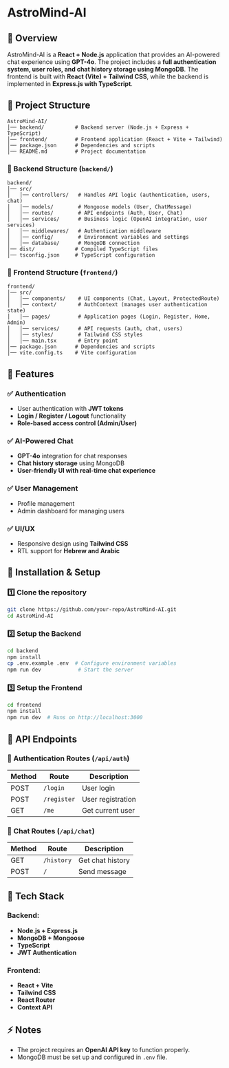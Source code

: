 # AstroMind-AI

## 📌 Overview

AstroMind-AI is a **React + Node.js** application that provides an AI-powered chat experience using **GPT-4o**. The project includes a **full authentication system, user roles, and chat history storage using MongoDB**. The frontend is built with **React (Vite) + Tailwind CSS**, while the backend is implemented in **Express.js with TypeScript**.

## 📂 Project Structure

```
AstroMind-AI/
│── backend/          # Backend server (Node.js + Express + TypeScript)
│── frontend/         # Frontend application (React + Vite + Tailwind)
│── package.json      # Dependencies and scripts
│── README.md         # Project documentation
```

### 🔹 Backend Structure (`backend/`)

```
backend/
│── src/
│   │── controllers/   # Handles API logic (authentication, users, chat)
│   │── models/        # Mongoose models (User, ChatMessage)
│   │── routes/        # API endpoints (Auth, User, Chat)
│   │── services/      # Business logic (OpenAI integration, user services)
│   │── middlewares/   # Authentication middleware
│   │── config/        # Environment variables and settings
│   │── database/      # MongoDB connection
│── dist/             # Compiled TypeScript files
│── tsconfig.json     # TypeScript configuration
```

### 🔹 Frontend Structure (`frontend/`)

```
frontend/
│── src/
│   │── components/    # UI components (Chat, Layout, ProtectedRoute)
│   │── context/       # AuthContext (manages user authentication state)
│   │── pages/         # Application pages (Login, Register, Home, Admin)
│   │── services/      # API requests (auth, chat, users)
│   │── styles/        # Tailwind CSS styles
│   │── main.tsx       # Entry point
│── package.json      # Dependencies and scripts
│── vite.config.ts    # Vite configuration
```

## 🚀 Features

### ✅ Authentication

- User authentication with **JWT tokens**
- **Login / Register / Logout** functionality
- **Role-based access control (Admin/User)**

### ✅ AI-Powered Chat

- **GPT-4o** integration for chat responses
- **Chat history storage** using MongoDB
- **User-friendly UI with real-time chat experience**

### ✅ User Management

- Profile management
- Admin dashboard for managing users

### ✅ UI/UX

- Responsive design using **Tailwind CSS**
- RTL support for **Hebrew and Arabic**

## 🔧 Installation & Setup

### 1️⃣ Clone the repository

```sh
git clone https://github.com/your-repo/AstroMind-AI.git
cd AstroMind-AI
```

### 2️⃣ Setup the Backend

```sh
cd backend
npm install
cp .env.example .env  # Configure environment variables
npm run dev            # Start the server
```

### 3️⃣ Setup the Frontend

```sh
cd frontend
npm install
npm run dev  # Runs on http://localhost:3000
```

## 🔗 API Endpoints

### 🔹 Authentication Routes (`/api/auth`)

| Method | Route       | Description       |
| ------ | ----------- | ----------------- |
| POST   | `/login`    | User login        |
| POST   | `/register` | User registration |
| GET    | `/me`       | Get current user  |

### 🔹 Chat Routes (`/api/chat`)

| Method | Route      | Description      |
| ------ | ---------- | ---------------- |
| GET    | `/history` | Get chat history |
| POST   | `/`        | Send message     |

## 📜 Tech Stack

### **Backend:**

- **Node.js + Express.js**
- **MongoDB + Mongoose**
- **TypeScript**
- **JWT Authentication**

### **Frontend:**

- **React + Vite**
- **Tailwind CSS**
- **React Router**
- **Context API**

## ⚡ Notes

- The project requires an **OpenAI API key** to function properly.
- MongoDB must be set up and configured in `.env` file.




